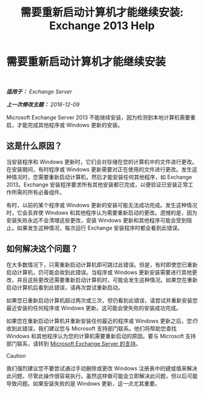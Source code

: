 ﻿---
title: '需要重新启动计算机才能继续安装: Exchange 2013 Help'
TOCTitle: 需要重新启动计算机才能继续安装
ms:assetid: f2d8e504-18c1-4b86-9b97-7654d0391b19
ms:mtpsurl: https://technet.microsoft.com/zh-cn/library/ms.exch.setupreadiness.pendingrebootwindowscomponents(v=EXCHG.150)
ms:contentKeyID: 50491973
ms.date: 01/11/2018
mtps_version: v=EXCHG.150
ms.translationtype: HT
---

# 需要重新启动计算机才能继续安装

 

_**适用于：** Exchange Server_

_**上一次修改主题：** 2016-12-09_

Microsoft Exchange Server 2013 不能继续安装，因为检测到本地计算机需要重启，才能完成其他程序或 Windows 更新的安装。

## 这是什么原因？

当安装程序和 Windows 更新时，它们会对存储在您的计算机中的文件进行更改。在安装期间，有时程序或 Windows 更新需要对正在使用的文件进行更改。发生这种情况时，您需要重新启动计算机，然后才能安装任何其他程序，如 Exchange 2013。Exchange 安装程序要求所有其他安装都已完成，以便验证已安装正常工作所需的所有必备组件。

有时，以前的某个程序或 Windows 更新的安装可能无法成功完成。发生这种情况时，它会丢弃使 Windows 和其他程序认为需要重新启动的更改。遗憾的是，因为安装失败永远不会清理这些更改，安装 Windows 更新和其他程序可能会受到阻止。如果发生这种情况，每次运行 Exchange 安装程序时都会看到此错误。

## 如何解决这个问题？

在大多数情况下，只需重新启动计算机即可跳过此错误。但是，有时即使您已重新启动计算机，仍可能会收到此错误。当程序或 Windows 更新安装需要进行其他更改，并且这些更改还需要重新启动计算机时，可能会发生这种情况。如果您在重新启动计算机后看到此错误，请再次尝试重新启动。

如果您已重新启动计算机超过两次或三次，但仍看到此错误，请尝试并重新安装您最近安装的任何程序或 Windows 更新。这可能会使失败的安装成功完成。

如果您在重新启动计算机并重新安装任何最近的程序或 Windows 更新之后，您*仍*收到此错误，我们建议您与 Microsoft 支持部门联系。他们将帮助您查找 Windows 和其他程序认为您的计算机需要重新启动的原因。要与 Microsoft 支持部门联系，请转到 [Microsoft Exchange Server 的支持](https://go.microsoft.com/fwlink/p/?linkid=525940)。

> [!CAUTION]  
> 我们强烈建议您不要尝试通过手动删除或更改 Windows 注册表中的键或值来解决此问题，尽管此操作很容易执行。虽然这样做可能会立即解决此问题，但以后可能导致问题。如果安装失败的是 Windows 更新，这一点尤其重要。

